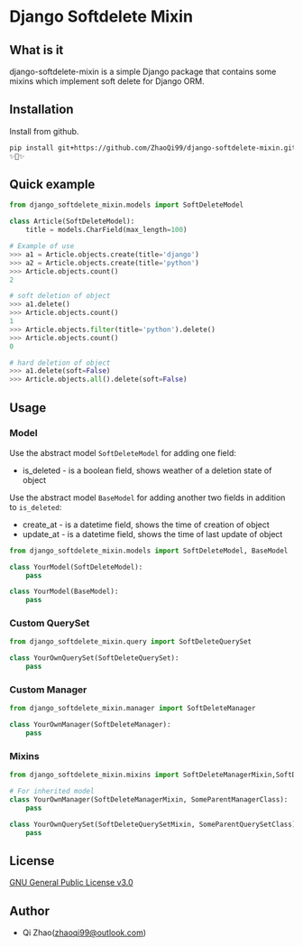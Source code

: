 # Django Softdelete Mixin
## What is it
django-softdelete-mixin is a simple Django package that contains some mixins which implement soft delete for Django ORM.

## Installation
Install from github.
```bash
pip install git+https://github.com/ZhaoQi99/django-softdelete-mixin.git
✨🍰✨
```
## Quick example
```python
from django_softdelete_mixin.models import SoftDeleteModel

class Article(SoftDeleteModel):
    title = models.CharField(max_length=100)

# Example of use
>>> a1 = Article.objects.create(title='django')
>>> a2 = Article.objects.create(title='python')
>>> Article.objects.count()
2

# soft deletion of object
>>> a1.delete()  
>>> Article.objects.count()
1
>>> Article.objects.filter(title='python').delete()
>>> Article.objects.count()
0

# hard deletion of object
>>> a1.delete(soft=False)  
>>> Article.objects.all().delete(soft=False)
```

## Usage
### Model
Use the abstract model `SoftDeleteModel` for adding one field:
* is_deleted - is a boolean field, shows weather of a deletion state of object

Use the abstract model `BaseModel` for adding another two fields in addition to `is_deleted`:
* create_at - is a datetime field, shows the time of creation of object
* update_at - is a datetime field, shows the time of last update of object

```python
from django_softdelete_mixin.models import SoftDeleteModel, BaseModel

class YourModel(SoftDeleteModel):
    pass

class YourModel(BaseModel):
    pass
```
### Custom QuerySet
```python
from django_softdelete_mixin.query import SoftDeleteQuerySet

class YourOwnQuerySet(SoftDeleteQuerySet):
    pass
```
### Custom Manager
```python
from django_softdelete_mixin.manager import SoftDeleteManager

class YourOwnManager(SoftDeleteManager):
    pass
```

### Mixins
```python
from django_softdelete_mixin.mixins import SoftDeleteManagerMixin,SoftDeleteQuerySetMixin

# For inherited model
class YourOwnManager(SoftDeleteManagerMixin, SomeParentManagerClass):
    pass

class YourOwnQuerySet(SoftDeleteQuerySetMixin, SomeParentQuerySetClass):
    pass
```
## License
[GNU General Public License v3.0](https://github.com/ZhaoQi99/django-softdelete-mixin/blob/main/LICENSE)
## Author
* Qi Zhao([zhaoqi99@outlook.com](mailto:zhaoqi99@outlook.com))